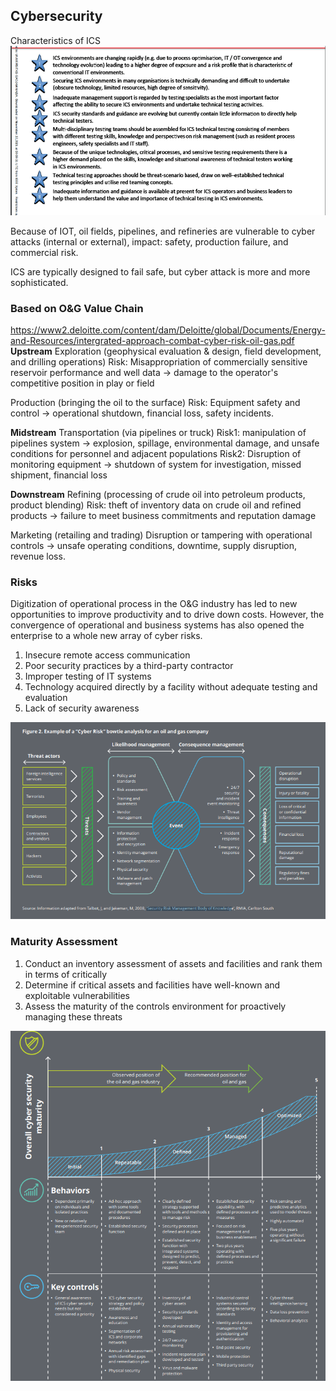 ## Cybersecurity
Characteristics of ICS
![](attachments/Pasted%20image%2020211122082311.png)

Because of IOT, oil fields, pipelines, and refineries are vulnerable to cyber attacks (internal or external), impact: safety, production failure, and commercial risk. 

ICS are typically designed to fail safe, but cyber attack is more and more sophisticated.

### Based on O&G Value Chain
https://www2.deloitte.com/content/dam/Deloitte/global/Documents/Energy-and-Resources/intergrated-approach-combat-cyber-risk-oil-gas.pdf
**Upstream**
Exploration (geophysical evaluation & design, field development, and drilling operations)
Risk: Misappropriation of commercially sensitive reservoir performance and well data -> damage to the operator's competitive position in play or field

Production (bringing the oil to the surface)
Risk: Equipment safety and control -> operational shutdown, financial loss, safety incidents.

**Midstream**
Transportation (via pipelines or truck)
Risk1: manipulation of pipelines system -> explosion, spillage, environmental damage, and unsafe conditions for personnel and adjacent populations
Risk2: Disruption of monitoring equipment -> shutdown of system for investigation, missed shipment, financial loss

**Downstream**
Refining (processing of crude oil into petroleum products, product blending)
Risk: theft of inventory data on crude oil and refined products -> failure to meet business commitments and reputation damage

Marketing (retailing and trading)
Disruption or tampering with operational controls -> unsafe operating conditions, downtime, supply disruption, revenue loss.

### Risks
Digitization of operational process in the O&G industry has led to new opportunities to improve productivity and to drive down costs. However, the convergence of operational and business systems has also opened the enterprise to a whole new array of cyber risks.

1. Insecure remote access communication
2. Poor security practices by a third-party contractor
3. Improper testing of IT systems
4. Technology acquired directly by a facility without adequate testing and evaluation
5. Lack of security awareness

![](attachments/Pasted%20image%2020211122090116.png)

### Maturity Assessment
1. Conduct an inventory assessment of assets and facilities and rank them in terms of critically
2. Determine if critical assets and facilities have well-known and exploitable vulnerabilities
3. Assess the maturity of the controls environment for proactively managing these threats

![](attachments/Pasted%20image%2020211122090722.png)